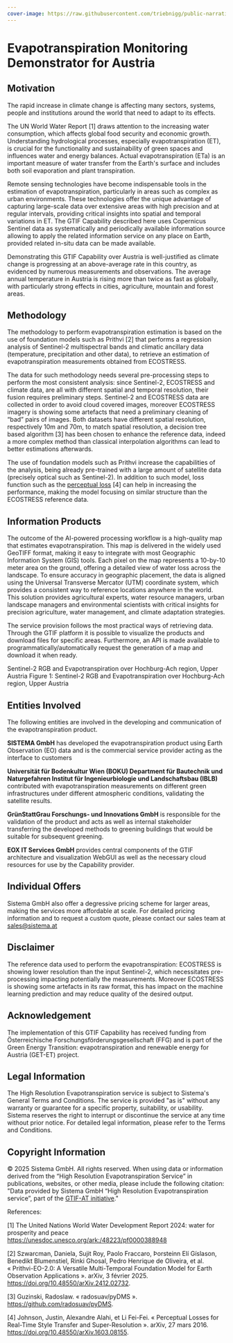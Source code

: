 ```yaml
---
cover-image: https://raw.githubusercontent.com/triebnigg/public-narratives/triebnigg/evapotranspiration-monitoring/assets/triebnigg/evapotranspirationcover-1749285117579.png
---
```



# Evapotranspiration Monitoring Demonstrator for Austria <!--{ as="img" data-fallback-src="https://raw.githubusercontent.com/triebnigg/public-narratives/triebnigg/evapotranspiration-monitoring/assets/triebnigg/shutterstock2418163195-1-1749287267218.jpg" mode="hero" src="https://raw.githubusercontent.com/GTIF-Austria/public-narratives/4e8fd78cbf4f95e1acccc6a15934202ec06f1508/assets/shutterstock2418163195-1-1749287267218.jpg" }-->


## Motivation

The rapid increase in climate change is affecting many sectors, systems, people and institutions around the world that need to adapt to its effects. 

The UN World Water Report [1] draws attention to the increasing water consumption, which affects global food security and economic growth. Understanding hydrological processes, especially evapotranspiration (ET), is crucial for the functionality and sustainability of green spaces and influences water and energy balances. Actual evapotranspiration (ETa) is an important measure of water transfer from the Earth's surface and includes both soil evaporation and plant transpiration.

Remote sensing technologies have become indispensable tools in the estimation of evapotranspiration, particularly in areas such as complex as urban environments. These technologies offer the unique advantage of capturing large-scale data over extensive areas with high precision and at regular intervals, providing critical insights into spatial and temporal variations in ET. The GTIF Capability described here uses Copernicus Sentinel data as systematically and periodically available information source allowing to apply the related information service on any place on Earth, provided related in-situ data can be made available.

Demonstrating this GTIF Capability over Austria is well-justified as climate change is progressing at an above-average rate in this country, as evidenced by numerous measurements and observations. The average annual temperature in Austria is rising more than twice as fast as globally, with particularly strong effects in cities, agriculture, mountain and forest areas.


## Methodology
The methodology to perform evapotranspiration estimation is based on the use of foundation models such as Prithvi [2] that performs a regression analysis of Sentinel-2 multispectral bands and climatic ancillary data (temperature, precipitation and other data), to retrieve an estimation of evapotranspiration measurements obtained from ECOSTRESS.

The data for such methodology needs several pre-processing steps to perform the most consistent analysis: since Sentinel-2, ECOSTRESS and climate data, are all with different spatial and temporal resolution, their fusion requires preliminary steps. Sentinel-2 and ECOSTRESS data are collected in order to avoid cloud covered images, moreover ECOSTRESS imagery is showing some artefacts that need a preliminary cleaning of “bad” pairs of images. Both datasets have different spatial resolution, respectively 10m and 70m, to match spatial resolution, a decision tree based algorithm [3] has been chosen to enhance the reference data, indeed a more complex method than classical interpolation algorithms can lead to better estimations afterwards.

The use of foundation models such as Prithvi increase the capabilities of the analysis, being already pre-trained with a large amount of satellite data (precisely optical such as Sentinel-2). In addition to such model, loss function such as the [perceptual loss](https://arxiv.org/abs/1603.08155) [4] can help in increasing the performance, making the model focusing on similar structure than the ECOSTRESS reference data.

## Information Products
The outcome of the AI-powered processing workflow is a high-quality map that estimates evapotranspiration. This map is delivered in the widely used GeoTIFF format, making it easy to integrate with most Geographic Information System (GIS) tools. Each pixel on the map represents a 10-by-10 meter area on the ground, offering a detailed view of water loss across the landscape. To ensure accuracy in geographic placement, the data is aligned using the Universal Transverse Mercator (UTM) coordinate system, which provides a consistent way to reference locations anywhere in the world. This solution provides agricultural experts, water resource managers, urban landscape managers and environmental scientists with critical insights for precision agriculture, water management, and climate adaptation strategies.

The service provision follows the most practical ways of retrieving data. Through the GTIF platform it is possible to visualize the products and download files for specific areas. Furthermore, an API is made available to programmatically/automatically request the generation of a map and download it when ready.
        
Sentinel-2 RGB and Evapotranspiration over Hochburg-Ach region, Upper Austria <!--{as="img" data-fallback-src="https://raw.githubusercontent.com/triebnigg/public-narratives/triebnigg/evapotranspiration-monitoring/assets/triebnigg/evapotranspirationimage-1749281496902.png" src="https://raw.githubusercontent.com/GTIF-Austria/public-narratives/34fd27de915260eec80fe27bd917ef57928a3598/assets/evapotranspirationimage-1749281496902.png" style="width: 100%; height: 600px;"}-->
Figure 1: Sentinel-2 RGB and Evapotranspiration over Hochburg-Ach region, Upper Austria

## Entities Involved

The following entities are involved in the developing and communication of the evapotranspiration product.

**SISTEMA GmbH** has developed the evapotranspiration product using Earth Observation (EO) data and is the commercial service provider acting as the interface to customers

**Universität für Bodenkultur Wien (BOKU) Department für Bautechnik und Naturgefahren Institut für Ingenieurbiologie und Landschaftsbau (IBLB)** contributed with evapotranspiration measurements on different green infrastructures under different atmospheric conditions, validating the satellite results.

**GrünStattGrau Forschungs- und Innovations GmbH** is responsible for the validation of the product and acts as well as internal stakeholder transferring the developed methods to greening buildings that would be suitable for subsequent greening.

**EOX IT Services GmbH** provides central components of the GTIF architecture and visualization WebGUI as well as the necessary cloud resources for use by the Capability provider.

## Individual Offers
Sistema GmbH also offer a degressive pricing scheme for larger areas, making the services more affordable at scale. For detailed pricing information and to request a custom quote, please contact our sales team at sales@sistema.at

## Disclaimer

The reference data used to perform the evapotranspiration: ECOSTRESS is showing lower resolution than the input Sentinel-2, which necessitates pre-processing impacting potentially the measurements. Moreover ECOSTRESS is showing some artefacts in its raw format, this has impact on the machine learning prediction and may reduce quality of the desired output.

## Acknowledgement

The implementation of this GTIF Capability has received funding from Österreichische Forschungsförderungsgesellschaft (FFG) and is part of the Green Energy Transition: evapotranspiration and renewable energy for Austria (GET-ET) project.

## Legal Information

The High Resolution Evapotranspiration service is subject to Sistema's General Terms and Conditions. The service is provided "as is" without any warranty or guarantee for a specific property, suitability, or usability. Sistema reserves the right to interrupt or discontinue the service at any time without prior notice. For detailed legal information, please refer to the Terms and Conditions.

## Copyright Information

© 2025 Sistema GmbH. All rights reserved. When using data or information derived from the “High Resolution Evapotranspiration Service” in publications, websites, or other media, please include the following citation: "Data provided by Sistema GmbH “High Resolution Evapotranspiration service”, part of the [GTIF-AT initiative](https://gtif-austria.info/narratives/evapotranspiration\_maps)."

References:

[1]  The United Nations World Water Development Report 2024: water for prosperity and peace <https://unesdoc.unesco.org/ark:/48223/pf0000388948> 

[2] Szwarcman, Daniela, Sujit Roy, Paolo Fraccaro, Þorsteinn Elí Gíslason, Benedikt Blumenstiel, Rinki Ghosal, Pedro Henrique de Oliveira, et al. « Prithvi-EO-2.0: A Versatile Multi-Temporal Foundation Model for Earth Observation Applications ». arXiv, 3 février 2025. <https://doi.org/10.48550/arXiv.2412.02732>. 

[3] Guzinski, Radoslaw. « radosuav/pyDMS ». <https://github.com/radosuav/pyDMS>. 

[4] Johnson, Justin, Alexandre Alahi, et Li Fei-Fei. « Perceptual Losses for Real-Time Style Transfer and Super-Resolution ». arXiv, 27 mars 2016. <https://doi.org/10.48550/arXiv.1603.08155>. 

